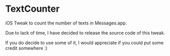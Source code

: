 # TextCounter
iOS Tweak to count the number of texts in Messages.app. 

Due to lack of time, I have decided to release the source code of this tweak.

If you do decide to use some of it, I would appreciate if you could put some credit somewhere :)
